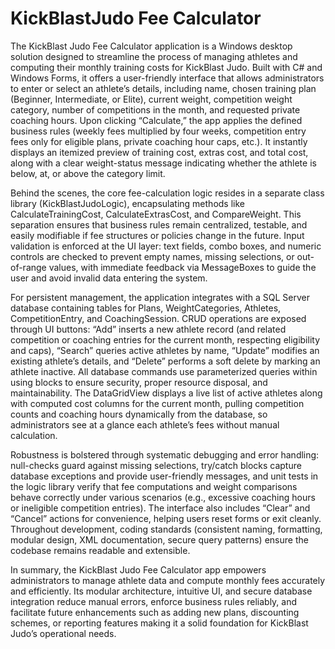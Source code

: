 # KickBlastJudo Fee Calculator

The KickBlast Judo Fee Calculator application is a Windows desktop solution designed to streamline the process of managing athletes and computing their monthly training costs for KickBlast Judo. Built with C# and Windows Forms, it offers a user-friendly interface that allows administrators to enter or select an athlete’s details, including name, chosen training plan (Beginner, Intermediate, or Elite), current weight, competition weight category, number of competitions in the month, and requested private coaching hours. Upon clicking “Calculate,” the app applies the defined business rules (weekly fees multiplied by four weeks, competition entry fees only for eligible plans, private coaching hour caps, etc.). It instantly displays an itemized preview of training cost, extras cost, and total cost, along with a clear weight-status message indicating whether the athlete is below, at, or above the category limit.



Behind the scenes, the core fee-calculation logic resides in a separate class library (KickBlastJudoLogic), encapsulating methods like CalculateTrainingCost, CalculateExtrasCost, and CompareWeight. This separation ensures that business rules remain centralized, testable, and easily modifiable if fee structures or policies change in the future. Input validation is enforced at the UI layer: text fields, combo boxes, and numeric controls are checked to prevent empty names, missing selections, or out-of-range values, with immediate feedback via MessageBoxes to guide the user and avoid invalid data entering the system.

For persistent management, the application integrates with a SQL Server database containing tables for Plans, WeightCategories, Athletes, CompetitionEntry, and CoachingSession. CRUD operations are exposed through UI buttons: “Add” inserts a new athlete record (and related competition or coaching entries for the current month, respecting eligibility and caps), “Search” queries active athletes by name, “Update” modifies an existing athlete’s details, and “Delete” performs a soft delete by marking an athlete inactive. All database commands use parameterized queries within using blocks to ensure security, proper resource disposal, and maintainability. The DataGridView displays a live list of active athletes along with computed cost columns for the current month, pulling competition counts and coaching hours dynamically from the database, so administrators see at a glance each athlete’s fees without manual calculation.

Robustness is bolstered through systematic debugging and error handling: null-checks guard against missing selections, try/catch blocks capture database exceptions and provide user-friendly messages, and unit tests in the logic library verify that fee computations and weight comparisons behave correctly under various scenarios (e.g., excessive coaching hours or ineligible competition entries). The interface also includes “Clear” and “Cancel” actions for convenience, helping users reset forms or exit cleanly. Throughout development, coding standards (consistent naming, formatting, modular design, XML documentation, secure query patterns) ensure the codebase remains readable and extensible.

In summary, the KickBlast Judo Fee Calculator app empowers administrators to manage athlete data and compute monthly fees accurately and efficiently. Its modular architecture, intuitive UI, and secure database integration reduce manual errors, enforce business rules reliably, and facilitate future enhancements such as adding new plans, discounting schemes, or reporting features making it a solid foundation for KickBlast Judo’s operational needs.
